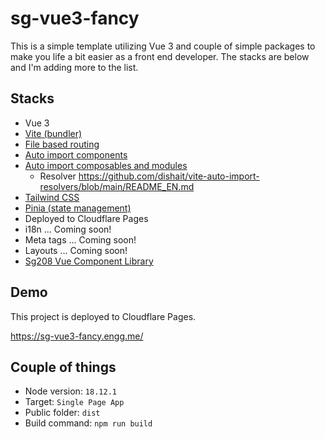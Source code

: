 # sg-vue3-fancy

This is a simple template utilizing Vue 3 and couple of simple packages to make you life a bit easier as a front end developer. The stacks are below and I'm adding more to the list.

## Stacks

- Vue 3
- [Vite (bundler)](https://vitejs.dev/)
- [File based routing](https://github.com/hannoeru/vite-plugin-pages)
- [Auto import components](https://github.com/antfu/unplugin-vue-components)
- [Auto import composables and modules](https://github.com/antfu/unplugin-auto-import)
  - Resolver https://github.com/dishait/vite-auto-import-resolvers/blob/main/README_EN.md
- [Tailwind CSS](https://tailwindcss.com/)
- [Pinia (state management)](https://pinia.vuejs.org/)
- Deployed to Cloudflare Pages
- i18n ... Coming soon!
- Meta tags ... Coming soon!
- Layouts ... Coming soon!
- [Sg208 Vue Component Library](https://www.npmjs.com/package/sg208-button?activeTab=readme)

## Demo

This project is deployed to Cloudflare Pages.

https://sg-vue3-fancy.engg.me/

## Couple of things

- Node version: `18.12.1`
- Target: `Single Page App`
- Public folder: `dist`
- Build command: `npm run build`
